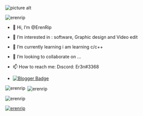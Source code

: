 ![picture alt]( https://media.giphy.com/media/HoIrPgqTBiB2XvVEf7/giphy.gif "Title is optional")
<p align="left"> <img src="https://komarev.com/ghpvc/?username=erenrip&label=Profile%20views&color=0e75b6&style=flat" alt="erenrip" /> </p>



- 👋 Hi, I’m @ErenRip
- 👀 I’m interested in :  software, Graphic design and Video edit
- 🌱 I’m currently learning  i am learning c/c++
- 💞️ I’m looking to collaborate on ...
- 📫 How to reach me: Dıscord: Er3n#3368

- [![Blogger Badge](https://img.shields.io/badge/-Blogger-FF9800?style=flat-quare&labelColor=FF9800&logo=Blogger&logoColor=white&link=https://codebankhub.blogspot.com)](https://codehubcommunity.blogspot.com)    





<!---
ErenRip/ErenRip is a ✨ special ✨ repository because its `README.md` (this file) appears on your GitHub profile.
You can click the Preview link to take a look at your changes.
--->


<p><img align="left" src="https://github-readme-stats.vercel.app/api/top-langs?username=erenrip&show_icons=true&locale=en&layout=compact" alt="erenrip" /></p>

<p>&nbsp;<img align="center" src="https://github-readme-stats.vercel.app/api?username=erenrip&show_icons=true&locale=en" alt="erenrip" /></p>

<p><img align="center" src="https://github-readme-streak-stats.herokuapp.com/?user=erenrip&" alt="erenrip" /></p>




<p align="left"> <a href="https://github.com/ryo-ma/github-profile-trophy"><img src="https://github-profile-trophy.vercel.app/?username=erenrip" alt="erenrip" /></a> </p>

